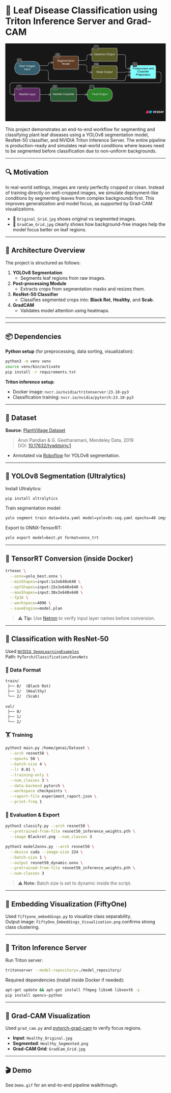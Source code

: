 # 🍃 Leaf Disease Classification using Triton Inference Server and Grad-CAM

![Triton Workflow](Triton_Workflow.png)

This project demonstrates an end-to-end workflow for segmenting and classifying plant leaf diseases using a YOLOv8 segmentation model, ResNet-50 classifier, and NVIDIA Triton Inference Server. The entire pipeline is production-ready and simulates real-world conditions where leaves need to be segmented before classification due to non-uniform backgrounds.

---

## 🔍 Motivation

In real-world settings, images are rarely perfectly cropped or clean. Instead of training directly on well-cropped images, we simulate deployment-like conditions by segmenting leaves from complex backgrounds first. This improves generalization and model focus, as supported by Grad-CAM visualizations.

- 🔸 `Original_Grid.jpg` shows original vs segmented images.
- 🔸 `GradCam_Grid.jpg` clearly shows how background-free images help the model focus better on leaf regions.

---

## 🧠 Architecture Overview

The project is structured as follows:

1. **YOLOv8 Segmentation**
   - Segments leaf regions from raw images.
2. **Post-processing Module**
   - Extracts crops from segmentation masks and resizes them.
3. **ResNet-50 Classifier**
   - Classifies segmented crops into: **Black Rot**, **Healthy**, and **Scab**.
4. **GradCAM**
   - Validates model attention using heatmaps.

---

---

## 📦 Dependencies

**Python setup** (for preprocessing, data sorting, visualization):

```bash
python3 -m venv venv
source venv/bin/activate
pip install -r requirements.txt
```

**Triton inference setup**:

- Docker image: `nvcr.io/nvidia/tritonserver:23.10-py3`
- Classification training: `nvcr.io/nvidia/pytorch:23.10-py3`

---

## 🧪 Dataset

**Source**: [PlantVillage Dataset](https://data.mendeley.com/datasets/tywbtsjrjv/1)

> Arun Pandian & G. Geetharamani, Mendeley Data, 2019  
> DOI: [10.17632/tywbtsjrjv.1](https://doi.org/10.17632/tywbtsjrjv.1)

- Annotated via [Roboflow](https://roboflow.com/) for YOLOv8 segmentation.

---

## 🧩 YOLOv8 Segmentation (Ultralytics)

Install Ultralytics:

```bash
pip install ultralytics
```

Train segmentation model:

```bash
yolo segment train data=data.yaml model=yolov8s-seg.yaml epochs=40 imgsz=640
```

Export to ONNX-TensorRT:

```bash
yolo export model=best.pt format=onnx_trt
```

---

## 🧪 TensorRT Conversion (inside Docker)

```bash
trtexec \
  --onnx=yolo_best.onnx \
  --minShapes=input:1x3x640x640 \
  --optShapes=input:15x3x640x640 \
  --maxShapes=input:30x3x640x640 \
  --fp16 \
  --workspace=4096 \
  --saveEngine=model.plan
```

> ⚠️ **Tip:** Use [Netron](https://netron.app/) to verify input layer names before conversion.

---

## 🧪 Classification with ResNet-50

Used [`NVIDIA DeepLearningExamples`](https://github.com/NVIDIA/DeepLearningExamples)  
Path: `PyTorch/Classification/ConvNets`

### 📁 Data Format

```
train/
 ├── 0/  (Black Rot)
 ├── 1/  (Healthy)
 └── 2/  (Scab)

val/
 ├── 0/
 ├── 1/
 └── 2/
```

### 🏋️ Training

```bash
python3 main.py /home/genai/Dataset \
  --arch resnet50 \
  --epochs 50 \
  --batch-size 4 \
  --lr 0.01 \
  --training-only \
  --num_classes 3 \
  --data-backend pytorch \
  --workspace checkpoints \
  --raport-file experiment_raport.json \
  --print-freq 1
```

### 🧪 Evaluation & Export

```bash
python3 classify.py --arch resnet50 \
  --pretrained-from-file resnet50_inference_weights.pth \
  --image Blackrot.png --num_classes 3
```

```bash
python3 model2onnx.py --arch resnet50 \
  --device cuda --image-size 224 \
  --batch-size 1 \
  --output resnet50_dynamic.onnx \
  --pretrained-from-file resnet50_inference_weights.pth \
  --num-classes 3
```

> ⚠️ **Note:** Batch size is set to dynamic inside the script.

---

## 🧠 Embedding Visualization (FiftyOne)

Used `fiftyone_embeddings.py` to visualize class separability.  
Output image: `FiftyOne_Embeddings_Visualization.png` confirms strong class clustering.

---

## 🚀 Triton Inference Server

Run Triton server:

```bash
tritonserver --model-repository=./model_repository/
```

Required dependencies (install inside Docker if needed):

```bash
apt-get update && apt-get install ffmpeg libsm6 libxext6 -y
pip install opencv-python
```

---

## 🎯 Grad-CAM Visualization

Used `grad_cam.py` and [pytorch-grad-cam](https://github.com/jacobgil/pytorch-grad-cam) to verify focus regions.

- **Input**: `Healthy_Original.jpg`
- **Segmented**: `Healthy_Segmented.png`
- **Grad-CAM Grid**: `GradCam_Grid.jpg`

---

## 🎬 Demo

See `Demo.gif` for an end-to-end pipeline walkthrough.



